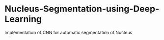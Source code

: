 # Nucleus-Segmentation-using-Deep-Learning
Implementation of CNN for automatic segmentation of Nucleus 
